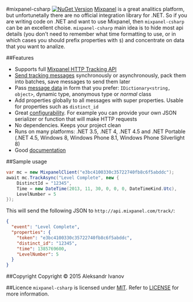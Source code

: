 #mixpanel-csharp [![NuGet Version](http://img.shields.io/nuget/v/mixpanel-csharp.svg?style=flat)](https://www.nuget.org/packages/mixpanel-csharp/)
[Mixpanel](https://mixpanel.com/) is a great analitics platform, but unfortunetally there are no official integration library for .NET. So if you are writing code on .NET and want to use Mixpanel, then ```mixpanel-csharp``` can be an excellent choise. ```mixpanel-csharp``` main idea is to hide most api details (you don't need to remember what time formatting to use, or in which cases you should prefix properties with ```$```) and concentrate on data that you want to analize.

##Features
- Supports full [Mixpanel HTTP Tracking API](https://mixpanel.com/help/reference/http)
- [Send tracking messages](https://github.com/eealeivan/mixpanel-csharp/wiki/Sending-messages) synchronously or asynchronously, pack them into batches, save messages to send them later
- Pass [message data](https://github.com/eealeivan/mixpanel-csharp/wiki/Message-data) in form that you prefer: `IDictionary<string, object>`, dynamic type, anonymous type or _normal_ class
- Add properties globally to all messages with super properties. Usable for properties such as `distinct_id`
- Great [configurability](https://github.com/eealeivan/mixpanel-csharp/wiki/Configuration). For example you can provide your own JSON serializer or function that will make HTTP requests
- No dependencies. Keeps your project clean
- Runs on many platforms: .NET 3.5, .NET 4, .NET 4.5 and .NET Portable (.NET 4.5, Windows 8, Windows Phone 8.1, Windows Phone Silverlight 8)
- Good [documentation](https://github.com/eealeivan/mixpanel-csharp/wiki)

##Sample usage
```csharp
var mc = new MixpanelClient("e3bc4100330c35722740fb8c6f5abddc");
await mc.TrackAsync("Level Complete", new {
    DistinctId = "12345",
    Time = new DateTime(2013, 11, 30, 0, 0, 0, DateTimeKind.Utc),
    LevelNumber = 5
});
```
This will send the following JSON to `http://api.mixpanel.com/track/`:
```json
{
  "event": "Level Complete",
  "properties": {
    "token": "e3bc4100330c35722740fb8c6f5abddc",
    "distinct_id": "12345",
    "time": 1385769600,
    "LevelNumber": 5
  }
}
```

##Copyright
Copyright © 2015 Aleksandr Ivanov

##Licence
```mixpanel-csharp``` is licensed under [MIT](http://www.opensource.org/licenses/mit-license.php). Refer to [LICENSE](https://github.com/eealeivan/mixpanel-csharp/blob/master/LICENSE) for more information.
